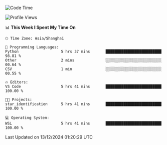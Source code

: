 <!--START_SECTION:waka-->
![Code Time](http://img.shields.io/badge/Code%20Time-2%2C141%20hrs%2024%20mins-blue)

![Profile Views](http://img.shields.io/badge/Profile%20Views-1-blue)

📊 **This Week I Spent My Time On** 

```text
🕑︎ Time Zone: Asia/Shanghai

💬 Programming Languages: 
Python                   5 hrs 37 mins       █████████████████████████   98.81 % 
Other                    2 mins              ░░░░░░░░░░░░░░░░░░░░░░░░░   00.64 % 
CSV                      1 min               ░░░░░░░░░░░░░░░░░░░░░░░░░   00.55 % 

🔥 Editors: 
VS Code                  5 hrs 41 mins       █████████████████████████   100.00 % 

🐱‍💻 Projects: 
star_identification      5 hrs 41 mins       █████████████████████████   100.00 % 

💻 Operating System: 
WSL                      5 hrs 41 mins       █████████████████████████   100.00 % 
```


 Last Updated on 13/12/2024 01:20:29 UTC
<!--END_SECTION:waka-->